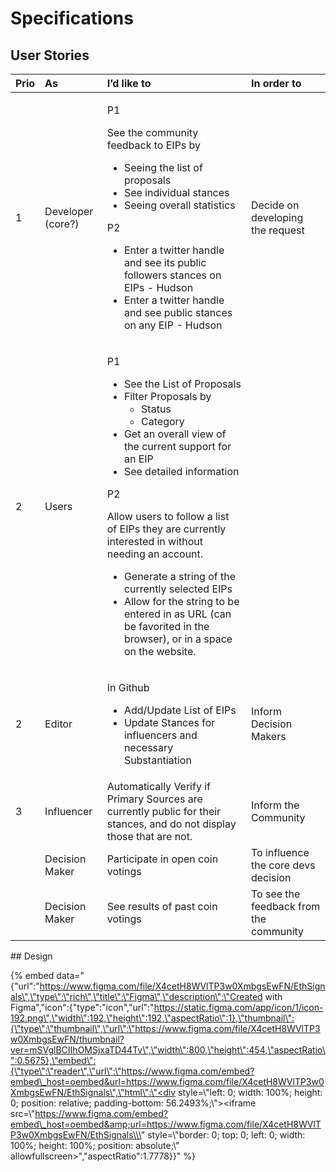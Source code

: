 # Specifications

## User Stories

<table>
  <thead>
    <tr>
      <th style="text-align:left"><b>Prio</b>
      </th>
      <th style="text-align:left"><b>As</b>
      </th>
      <th style="text-align:left"><b>I’d like to</b>
      </th>
      <th style="text-align:left"><b>In order to</b>
      </th>
    </tr>
  </thead>
  <tbody>
    <tr>
      <td style="text-align:left">1</td>
      <td style="text-align:left">Developer (core?)</td>
      <td style="text-align:left">
        <p>P1</p>
        <p>See the community feedback to EIPs by</p>
        <ul>
          <li>Seeing the list of proposals</li>
          <li>See individual stances</li>
          <li>Seeing overall statistics</li>
        </ul>
        <p>P2
          <br />
        </p>
        <ul>
          <li>Enter a twitter handle and see its public followers stances on EIPs -
            Hudson</li>
          <li>Enter a twitter handle and see public stances on any EIP - Hudson</li>
        </ul>
        <p></p>
      </td>
      <td style="text-align:left">Decide on developing the request</td>
    </tr>
    <tr>
      <td style="text-align:left">2</td>
      <td style="text-align:left">Users</td>
      <td style="text-align:left">
        <p>P1</p>
        <p></p>
        <ul>
          <li>See the List of Proposals</li>
          <li>Filter Proposals by
            <ul>
              <li>Status</li>
              <li>Category</li>
            </ul>
          </li>
          <li>Get an overall view of the current support for an EIP</li>
          <li>See detailed information</li>
        </ul>
        <p>P2</p>
        <p>Allow users to follow a list of EIPs they are currently interested in
          without needing an account.</p>
        <ul>
          <li>Generate a string of the currently selected EIPs</li>
          <li>Allow for the string to be entered in as URL (can be favorited in the
            browser), or in a space on the website.</li>
        </ul>
        <p></p>
      </td>
      <td style="text-align:left"></td>
    </tr>
    <tr>
      <td style="text-align:left">2</td>
      <td style="text-align:left">Editor</td>
      <td style="text-align:left">
        <p>In Github</p>
        <ul>
          <li>Add/Update List of EIPs</li>
          <li>Update Stances for influencers and necessary Substantiation</li>
        </ul>
      </td>
      <td style="text-align:left">Inform Decision Makers</td>
    </tr>
    <tr>
      <td style="text-align:left">3</td>
      <td style="text-align:left">Influencer</td>
      <td style="text-align:left">Automatically Verify if Primary Sources are currently public for their
        stances, and do not display those that are not.</td>
      <td style="text-align:left">Inform the Community</td>
    </tr>
    <tr>
      <td style="text-align:left"></td>
      <td style="text-align:left">Decision Maker</td>
      <td style="text-align:left">Participate in open coin votings</td>
      <td style="text-align:left">To influence the core devs decision</td>
    </tr>
    <tr>
      <td style="text-align:left"></td>
      <td style="text-align:left">Decision Maker</td>
      <td style="text-align:left">See results of past coin votings</td>
      <td style="text-align:left">To see the feedback from the community</td>
    </tr>
  </tbody>
</table>## Design

{% embed data="{\"url\":\"https://www.figma.com/file/X4cetH8WVlTP3w0XmbgsEwFN/EthSignals\",\"type\":\"rich\",\"title\":\"Figma\",\"description\":\"Created with Figma\",\"icon\":{\"type\":\"icon\",\"url\":\"https://static.figma.com/app/icon/1/icon-192.png\",\"width\":192,\"height\":192,\"aspectRatio\":1},\"thumbnail\":{\"type\":\"thumbnail\",\"url\":\"https://www.figma.com/file/X4cetH8WVlTP3w0XmbgsEwFN/thumbnail?ver=mSVglBCIIhOMSjxaTD44Tv\",\"width\":800,\"height\":454,\"aspectRatio\":0.5675},\"embed\":{\"type\":\"reader\",\"url\":\"https://www.figma.com/embed?embed\_host=oembed&url=https://www.figma.com/file/X4cetH8WVlTP3w0XmbgsEwFN/EthSignals\",\"html\":\"<div style=\\\"left: 0; width: 100%; height: 0; position: relative; padding-bottom: 56.2493%;\\\"><iframe src=\\\"https://www.figma.com/embed?embed\_host=oembed&amp;url=https://www.figma.com/file/X4cetH8WVlTP3w0XmbgsEwFN/EthSignals\\\" style=\\\"border: 0; top: 0; left: 0; width: 100%; height: 100%; position: absolute;\\\" allowfullscreen></iframe></div>\",\"aspectRatio\":1.7778}}" %}

